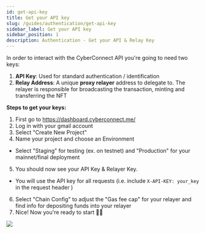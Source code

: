 ```yaml
---
id: get-api-key
title: Get your API key
slug: /guides/authentication/get-api-key
sidebar_label: Get your API key
sidebar_position: 1
description: Authentication - Get your API & Relay Key
---
```


In order to interact with the CyberConnect API you're going to need two keys:
1. **API Key**: Used for standard authentication / identification 
2. **Relay Address**: A unique **proxy relayer** address to delegate to. The relayer is responsible for broadcasting the transaction, minting and transferring the NFT

**Steps to get your keys:**
1. First go to https://dashboard.cyberconnect.me/
2. Log in with your gmail account
3. Select "Create New Project"
4. Name your project and choose an Environment
 - Select "Staging" for testing (ex. on testnet) and "Production" for your mainnet/final deployment
5. You should now see your API Key & Relayer Key.
 - You will use the API key for all requests (i.e. include `X-API-KEY: your_key` in the request header )
6. Select "Chain Config" to adjust the "Gas fee cap" for your relayer and find info for depositing funds into your relayer
7. Nice! Now you're ready to start 🧑‍💻

![](/img/v2/cyberconnect_api_key_fast.gif)